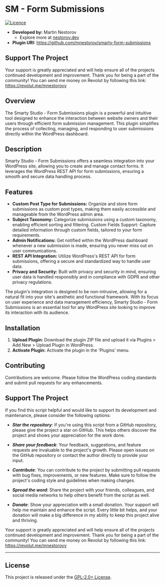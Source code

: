 # SM - Form Submissions

[![Licence](https://img.shields.io/badge/LICENSE-GPL2.0+-blue)](./LICENSE)

- **Developed by:** Martin Nestorov 
    - Explore more at [nestorov.dev](https://github.com/mnestorov)
- **Plugin URI:** https://github.com/mnestorov/smarty-form-submissions

## Support The Project

Your support is greatly appreciated and will help ensure all of the projects continued development and improvement. Thank you for being a part of the community!
You can send me money on Revolut by following this link: https://revolut.me/mnestorovv

## Overview

The Smarty Studio - Form Submissions plugin is a powerful and intuitive tool designed to enhance the interaction between website owners and their users through efficient form submission management. This plugin simplifies the process of collecting, managing, and responding to user submissions directly within the WordPress dashboard. 

## Description

Smarty Studio - Form Submissions offers a seamless integration into your WordPress site, allowing you to create and manage contact forms. It leverages the WordPress REST API for form submissions, ensuring a smooth and secure data handling process.

## Features

- **Custom Post Type for Submissions:** Organize and store form submissions as custom post types, making them easily accessible and manageable from the WordPress admin area.
- **Subject Taxonomy:** Categorize submissions using a custom taxonomy, enabling efficient sorting and filtering.
Custom Fields Support: Capture detailed information through custom fields, tailored to your form requirements.
- **Admin Notifications:** Get notified within the WordPress dashboard whenever a new submission is made, ensuring you never miss out on user communications.
- **REST API Integration:** Utilize WordPress's REST API for form submissions, offering a secure and standardized way to handle user data.
- **Privacy and Security:** Built with privacy and security in mind, ensuring user data is handled responsibly and in compliance with GDPR and other privacy regulations.

The plugin's integration is designed to be non-intrusive, allowing for a natural fit into your site's aesthetic and functional framework. With its focus on user experience and data management efficiency, Smarty Studio - Form Submissions is an essential tool for any WordPress site looking to improve its interaction with its audience.

## Installation

1. **Upload Plugin:** Download the plugin ZIP file and upload it via Plugins > Add New > Upload Plugin in WordPress.
2. **Activate Plugin:** Activate the plugin in the 'Plugins' menu.

## Contributing

Contributions are welcome. Please follow the WordPress coding standards and submit pull requests for any enhancements.

## Support The Project

If you find this script helpful and would like to support its development and maintenance, please consider the following options:

- **_Star the repository_**: If you're using this script from a GitHub repository, please give the project a star on GitHub. This helps others discover the project and shows your appreciation for the work done.

- **_Share your feedback_**: Your feedback, suggestions, and feature requests are invaluable to the project's growth. Please open issues on the GitHub repository or contact the author directly to provide your input.

- **_Contribute_**: You can contribute to the project by submitting pull requests with bug fixes, improvements, or new features. Make sure to follow the project's coding style and guidelines when making changes.

- **_Spread the word_**: Share the project with your friends, colleagues, and social media networks to help others benefit from the script as well.

- **_Donate_**: Show your appreciation with a small donation. Your support will help me maintain and enhance the script. Every little bit helps, and your donation will make a big difference in my ability to keep this project alive and thriving.

Your support is greatly appreciated and will help ensure all of the projects continued development and improvement. Thank you for being a part of the community!
You can send me money on Revolut by following this link: https://revolut.me/mnestorovv

---

## License

This project is released under the [GPL-2.0+ License](http://www.gnu.org/licenses/gpl-2.0.txt).
